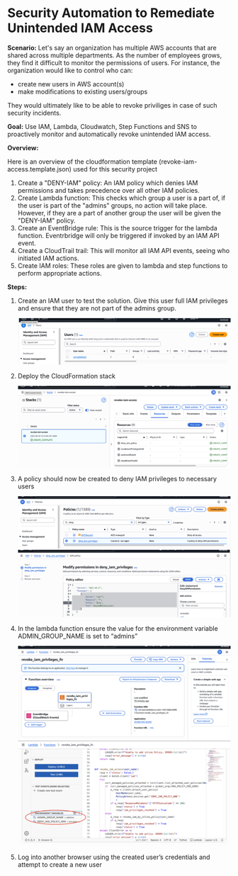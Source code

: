 # Security Automation to Remediate Unintended IAM Access

**Scenario:** Let's say an organization has multiple AWS accounts that are shared across multiple departments. As the number of employees grows, they find it difficult to monitor the permissions of users. For instance, the organization would like to control who can:
- create new users in AWS account(s)
- make modifications to existing users/groups

They would ultimately like to be able to revoke priviliges in case of such security incidents.

**Goal:** Use IAM, Lambda, Cloudwatch, Step Functions and SNS to proactively monitor and automatically revoke unintended IAM access.

**Overview:** 

Here is an overview of the cloudformation template (revoke-iam-access.template.json) used for this security project
1. Create a "DENY-IAM" policy: An IAM policy which denies IAM permissions and takes precedence over all other IAM policies.
2. Create Lambda function: This checks which group a user is a part of, if the user is part of the "admins" groups, no action will take place. However, if they are a part of another group the user will be given the "DENY-IAM" policy.
3. Create an EventBridge rule: This is the source trigger for the lambda function. Eventrbridge will only be triggered if invoked by an IAM API event.
4. Create a CloudTrail trail: This will monitor all IAM API events, seeing who initiated IAM actions.
5. Create IAM roles: These roles are given to lambda and step functions to perform appropriate actions.

**Steps:**

1. Create an IAM user to test the solution. Give this user full IAM privileges and ensure that they are not part of the admins group.

    ![Alt text](photos/iamuser1.png)

2. Deploy the CloudFormation stack 

    ![Alt text](photos/cloudformation1.png)

3. A policy should now be created to deny IAM privileges to necessary users

    ![Alt text](photos/iamuser2.png)
    ![Alt text](photos/iamuser3.png)

4. In the lambda function ensure the value for the environment variable ADMIN_GROUP_NAME is set to “admins”

    ![Alt text](photos/lambda1.png)
    ![Alt text](photos/lambda2.png)

5. Log into another browser using the created user’s credentials and attempt to create a new user
